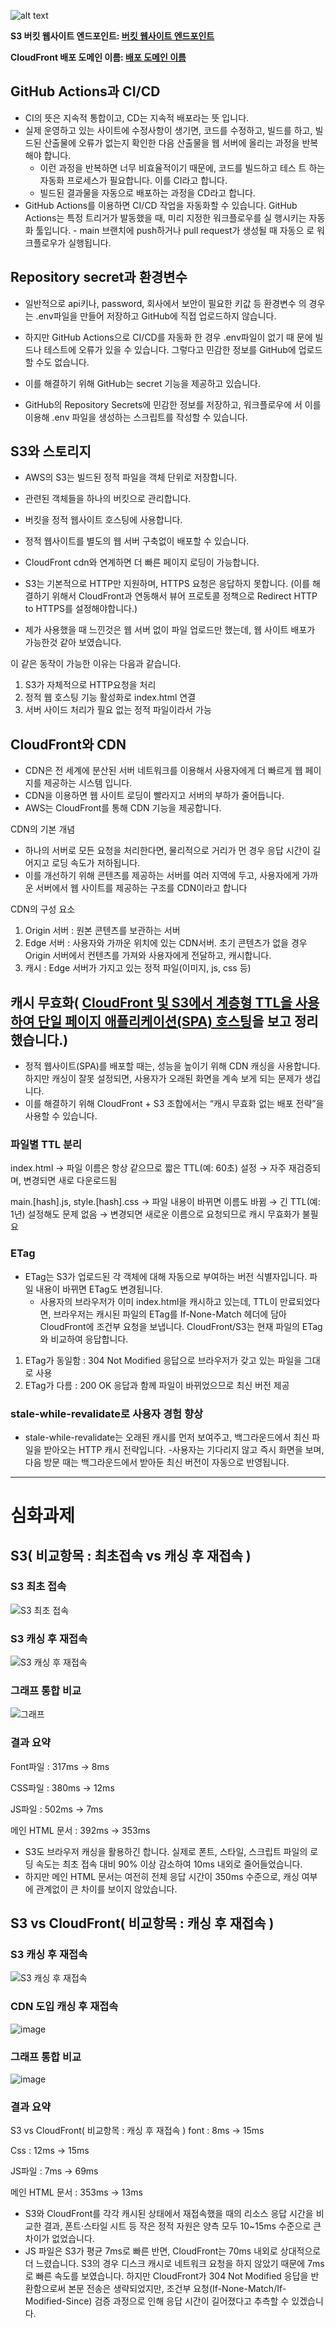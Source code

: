 ![alt text](image.png)

**S3 버킷 웹사이트 엔드포인트: [버킷 웹사이트 엔드포인트](http://hsw-bucket.s3-website-ap-southeast-2.amazonaws.com/)**

**CloudFront 배포 도메인 이름: [배포 도메인 이름](https://d6pp32oucgr56.cloudfront.net)**

## GitHub Actions과 CI/CD

- CI의 뜻은 지속적 통합이고, CD는 지속적 배포라는 뜻 입니다.
- 실제 운영하고 있는 사이트에 수정사항이 생기면, 코드를 수정하고, 빌드를
  하고, 빌드된 산출물에 오류가 없는지 확인한 다음 산출물을 웹 서버에 올리는
  과정을 반복해야 합니다.
  - 이런 과정을 반복하면 너무 비효율적이기 때문에, 코드를 빌드하고 테스
  트 하는 자동화 프로세스가 필요합니다. 이를 CI라고 합니다.
  - 빌드된 결과물을 자동으로 배포하는 과정을 CD라고 합니다.
- GitHub Actions를 이용하면 CI/CD 작업을 자동화할 수 있습니다.
  GitHub Actions는 특정 트리거가 발동했을 때, 미리 지정한 워크플로우를 실
  행시키는 자동화 툴입니다. - main 브랜치에 push하거나 pull request가 생성될 때 자동으
  로 워크플로우가 실행됩니다.

## Repository secret과 환경변수

- 일반적으로 api키나, password, 회사에서 보안이 필요한 키값 등 환경변수
  의 경우는 .env파일을 만들어 저장하고 GitHub에 직접 업로드하지 않습니다.

- 하지만 GitHub Actions으로 CI/CD를 자동화 한 경우 .env파일이 없기 때
  문에 빌드나 테스트에 오류가 있을 수 있습니다. 그렇다고 민감한 정보를
  GitHub에 업로드할 수도 없습니다.

- 이를 해결하기 위해 GitHub는 secret 기능을 제공하고 있습니다.
- GitHub의 Repository Secrets에 민감한 정보를 저장하고, 워크플로우에
  서 이를 이용해 .env 파일을 생성하는 스크립트를 작성할 수 있습니다.

## S3와 스토리지

- AWS의 S3는 빌드된 정적 파일을 객체 단위로 저장합니다.
- 관련된 객체들을 하나의 버킷으로 관리합니다.
- 버킷을 정적 웹사이트 호스팅에 사용합니다.
- 정적 웹사이트를 별도의 웹 서버 구축없이 배포할 수 있습니다.
- CloudFront cdn와 연계하면 더 빠른 페이지 로딩이 가능합니다.
- S3는 기본적으로 HTTP만 지원하며, HTTPS 요청은 응답하지 못합니다.
  (이를 해결하기 위해서 CloudFront과 연동해서 뷰어 프로토콜 정책으로 Redirect HTTP to HTTPS를 설정해야합니다.)

- 제가 사용했을 때 느낀것은 웹 서버 없이 파일 업로드만 했는데,
  웹 사이트 배포가 가능한것 같아 보였습니다.

이 같은 동작이 가능한 이유는 다음과 같습니다.

1. S3가 자체적으로 HTTP요청을 처리
2. 정적 웹 호스팅 기능 활성화로 index.html 연결
3. 서버 사이드 처리가 필요 없는 정적 파일이라서 가능

## CloudFront와 CDN

- CDN은 전 세계에 분산된 서버 네트워크를 이용해서 사용자에게 더 빠르게 웹 페이지를 제공하는 시스템 입니다.
- CDN을 이용하면 웹 사이트 로딩이 빨라지고 서버의 부하가 줄어듭니다.
- AWS는 CloudFront를 통해 CDN 기능을 제공합니다.

CDN의 기본 개념

- 하나의 서버로 모든 요청을 처리한다면, 물리적으로 거리가 먼 경우 응답 시간이 길어지고 로딩 속도가 저하됩니다.
- 이를 개선하기 위해 콘텐츠를 제공하는 서버를 여러 지역에 두고, 사용자에게 가까운 서버에서 웹 사이트를 제공하는 구조를 CDN이라고 합니다

CDN의 구성 요소

1. Origin 서버 : 원본 콘텐츠를 보관하는 서버
2. Edge 서버 : 사용자와 가까운 위치에 있는 CDN서버. 초기 콘텐츠가 없을 경우 Origin 서버에서 컨텐츠를 가져와 사용자에게 전달하고, 캐시합니다.
3. 캐시 : Edge 서버가 가지고 있는 정적 파일(이미지, js, css 등)

## 캐시 무효화( [CloudFront 및 S3에서 계층형 TTL을 사용하여 단일 페이지 애플리케이션(SPA) 호스팅](https://aws.amazon.com/ko/blogs/networking-and-content-delivery/host-single-page-applications-spa-with-tiered-ttls-on-cloudfront-and-s3/)을 보고 정리했습니다.)

- 정적 웹사이트(SPA)를 배포할 때는, 성능을 높이기 위해 CDN 캐싱을 사용합니다. 하지만 캐싱이 잘못 설정되면, 사용자가 오래된 화면을 계속 보게 되는 문제가 생깁니다.
- 이를 해결하기 위해 CloudFront + S3 조합에서는 “캐시 무효화 없는 배포 전략”을 사용할 수 있습니다.

### 파일별 TTL 분리

index.html
→ 파일 이름은 항상 같으므로 짧은 TTL(예: 60초) 설정
→ 자주 재검증되며, 변경되면 새로 다운로드됨

main.[hash].js, style.[hash].css
→ 파일 내용이 바뀌면 이름도 바뀜
→ 긴 TTL(예: 1년) 설정해도 문제 없음
→ 변경되면 새로운 이름으로 요청되므로 캐시 무효화가 불필요

### ETag

- ETag는 S3가 업로드된 각 객체에 대해 자동으로 부여하는 버전 식별자입니다. 파일 내용이 바뀌면 ETag도 변경됩니다.
  - 사용자의 브라우저가 이미 index.html을 캐시하고 있는데, TTL이 만료되었다면, 브라우저는 캐시된 파일의 ETag를 If-None-Match 헤더에 담아 CloudFront에 조건부 요청을 보냅니다. CloudFront/S3는 현재 파일의 ETag와 비교하여 응답합니다.

1. ETag가 동일함 : 304 Not Modified 응답으로 브라우저가 갖고 있는 파일을 그대로 사용
2. ETag가 다름 : 200 OK 응답과 함께 파일이 바뀌었으므로 최신 버전 제공

### stale-while-revalidate로 사용자 경험 향상

- stale-while-revalidate는 오래된 캐시를 먼저 보여주고,
  백그라운드에서 최신 파일을 받아오는 HTTP 캐시 전략입니다. -사용자는 기다리지 않고 즉시 화면을 보며, 다음 방문 때는 백그라운드에서 받아둔 최신 버전이 자동으로 반영됩니다.


---

# 심화과제

## S3( 비교항목 : 최초접속 vs 캐싱 후 재접속 )
### S3 최초 접속
![S3 최초 접속](https://github.com/user-attachments/assets/7acf63f0-4c6d-4ca0-a1d3-5940745bff2f)
### S3 캐싱 후 재접속
![S3 캐싱 후 재접속](https://github.com/user-attachments/assets/2ea78290-7483-42de-af05-0d8eca371fa6)
### 그래프 통합 비교
![그래프](https://github.com/user-attachments/assets/5d798b34-fb39-4120-b119-6dd45be4c984)

### 결과 요약
Font파일 : 317ms -> 8ms

CSS파일 : 380ms -> 12ms

JS파일 : 502ms -> 7ms

메인 HTML 문서 : 392ms -> 353ms
- S3도 브라우저 캐싱을 활용하긴 합니다. 실제로 폰트, 스타일, 스크립트 파일의 로딩 속도는 최초 접속 대비 90% 이상 감소하여 10ms 내외로 줄어들었습니다.
- 하지만 메인 HTML 문서는 여전히 전체 응답 시간이 350ms 수준으로, 캐싱 여부에 관계없이 큰 차이를 보이지 않았습니다.


## S3 vs CloudFront( 비교항목 :  캐싱 후 재접속 )

### S3 캐싱 후 재접속
![S3 캐싱 후 재접속](https://github.com/user-attachments/assets/2ea78290-7483-42de-af05-0d8eca371fa6)
### CDN 도입 캐싱 후 재접속
![image](https://github.com/user-attachments/assets/72ea43c1-11d8-4c38-806e-487d2902de8d)
### 그래프 통합 비교
![image](https://github.com/user-attachments/assets/3615a17b-a86f-4320-9c76-253a7ed7f2f0)

### 결과 요약
S3 vs CloudFront( 비교항목 :  캐싱 후 재접속 )
font : 8ms -> 15ms

Css : 12ms -> 15ms

JS파일 : 7ms -> 69ms

메인 HTML 문서 : 353ms -> 13ms
 
- S3와 CloudFront를 각각 캐시된 상태에서 재접속했을 때의 리소스 응답 시간을 비교한 결과, 폰트·스타일 시트 등 작은 정적 자원은 양측 모두 10~15ms 수준으로 큰 차이가 없었습니다.
- JS 파일은 S3가 평균 7ms로 빠른 반면, CloudFront는 70ms 내외로 상대적으로 더 느렸습니다. S3의 경우 디스크 캐시로 네트워크 요청을 하지 않았기 때문에 7ms로 빠른 속도를 보였습니다. 하지만 CloudFront가 304 Not Modified 응답을 반환함으로써 본문 전송은 생략되었지만, 조건부 요청(If-None-Match/If-Modified-Since) 검증 과정으로 인해 응답 시간이 길어졌다고 추측할 수 있겠습니다.
